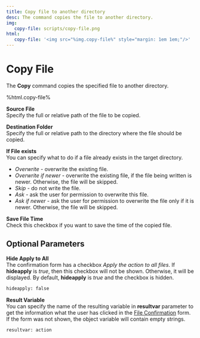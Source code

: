 ```yaml
---
title: Copy file to another directory
desc: The command copies the file to another directory.
img:
   copy-file: scripts/copy-file.png
html:
   copy-file: '<img src="%img.copy-file%" style="margin: 1em 1em;"/>'
---
```

# Copy File

The **Copy** command copies the specified file to another directory.

%html.copy-file%

**Source File**  
Specify the full or relative path of the file to be copied.

**Destination Folder**  
Specify the full or relative path to the directory where the file should be copied.

**If File exists**  
You can specify what to do if a file already exists in the target directory.

* *Overwrite* - overwrite the existing file.
* *Overwrite if newer* - overwrite the existing file, if the file being written is newer. Otherwise, the file will be skipped.
* *Skip* - do not write the file.
* *Ask* - ask the user for permission to overwrite this file.
* *Ask if newer* - ask the user for permission to overwrite the file only if it is newer. Otherwise, the file will be skipped.

**Save File Time**  
Check this checkbox if you want to save the time of the copied file.

## Optional Parameters

**Hide Apply to All**  
The confirmation form has a checkbox *Apply the action to all files*. If **hideapply** is *true*, then this checkbox will not be shown. Otherwise, it will be displayed. By default, **hideapply** is *true* and the checkbox is hidden.

``` txt
hideapply: false
```

**Result Variable**  
You can specify the name of the resulting variable in **resultvar** parameter to get the information what the user has clicked in the [File Confirmation](/scripts/file-confirmation.html) form. If the form was not shown, the object variable will contain empty strings.

``` txt
resultvar: action
```
